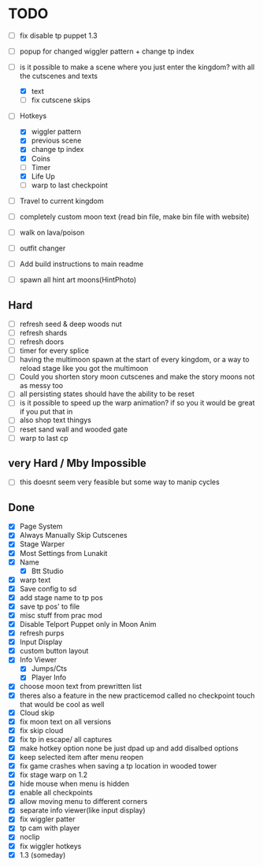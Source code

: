 # TODO


- [ ] fix disable tp puppet 1.3  
- [ ] popup for changed wiggler pattern + change tp index  


- [ ] is it possible to make a scene where you just enter the kingdom? with all the cutscenes and texts  
    - [x] text  
    - [ ] fix cutscene skips  
- [ ] Hotkeys  
    - [x] wiggler pattern  
    - [x] previous scene  
    - [x] change tp index  
    - [x] Coins  
    - [ ] Timer  
    - [x] Life Up  
    - [ ] warp to last checkpoint  
- [ ] Travel to current kingdom  
- [ ] completely custom moon text (read bin file, make bin file with website)  
- [ ] walk on lava/poison  
- [ ] outfit changer  
- [ ] Add build instructions to main readme  
- [ ] spawn all hint art moons(HintPhoto)

## Hard

- [ ] refresh seed & deep woods nut  
- [ ] refresh shards  
- [ ] refresh doors  
- [ ] timer for every splice  
- [ ] having the multimoon spawn at the start of every kingdom, or a way to reload stage like you got the multimoon  
- [ ] Could you shorten story moon cutscenes and make the story moons not as messy too  
- [ ] all persisting states should have the ability to be reset  
- [ ] is it possible to speed up the warp animation? if so you it would be great if you put that in  
- [ ] also shop text thingys  
- [ ] reset sand wall and wooded gate
- [ ] warp to last cp

## very Hard / Mby Impossible

- [ ] this doesnt seem very feasible but some way to manip cycles  

## Done

- [x] Page System  
- [x] Always Manually Skip Cutscenes  
- [x] Stage Warper  
- [x] Most Settings from Lunakit  
- [x] Name  
    - [x] Btt Studio  
- [x] warp text  
- [x] Save config to sd  
- [x] add stage name to tp pos  
- [x] save tp pos' to file  
- [x] misc stuff from prac mod  
- [x] Disable Telport Puppet only in Moon Anim  
- [x] refresh purps  
- [x] Input Display  
- [x] custom button layout  
- [x] Info Viewer  
    - [x] Jumps/Cts  
    - [x] Player Info
- [x] choose moon text from prewritten list  
- [x] theres also a feature in the new practicemod called no checkpoint touch that would be cool as well  
- [x] Cloud skip  
- [x] fix moon text on all versions  
- [x] fix skip cloud  
- [x] fix tp in escape/ all captures  
- [x] make hotkey option none be just dpad up and add disalbed options  
- [x] keep selected item after menu reopen  
- [x] fix game crashes when saving a tp location in wooded tower  
- [x] fix stage warp on 1.2  
- [x] hide mouse when menu is hidden  
- [x] enable all checkpoints  
- [x] allow moving menu to different corners  
- [x] separate info viewer(like input display)  
- [x] fix wiggler patter  
- [x] tp cam with player  
- [x] noclip  
- [x] fix wiggler hotkeys  
- [x] 1.3 (someday)  
